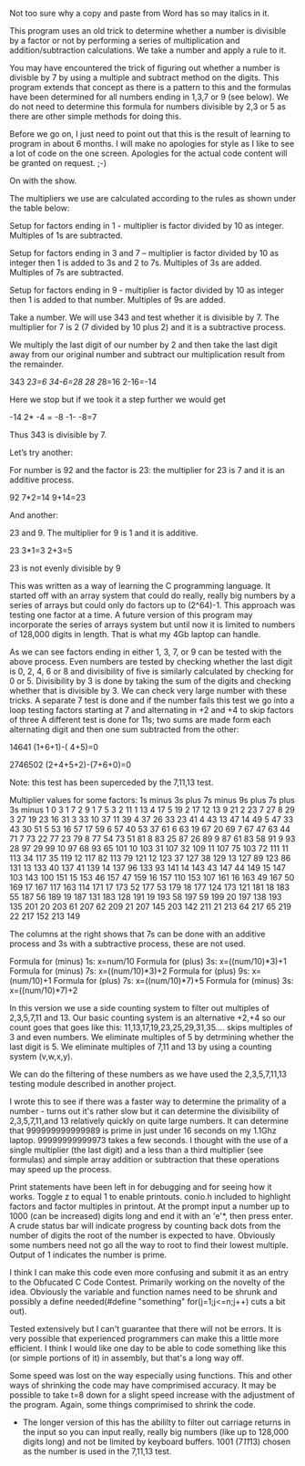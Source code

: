 Not too sure why a copy and paste from Word has so may italics in it.

This program uses an old trick to determine whether a number is divisible by a factor or not by performing a series of multiplication and addition/subtraction calculations. We
take a number and apply a rule to it.

You may have encountered the trick of figuring out whether a number is divisble by 7 by using a multiple and subtract method on the digits. This program extends that concept as
there is a pattern to this and the formulas have been determined for all numbers ending in 1,3,7 or 9 (see below). We do not need to determine this formula for numbers divisible
by 2,3 or 5 as there are other simple methods for doing this.

Before we go on, I just need to point out that this is the result of learning to program in about 6 months. I will make no apologies for style as I like to see a lot of code on
the one screen. Apologies for the actual code content will be granted on request. ;-)

On with the show.

The multipliers we use are calculated according to the rules as shown under the table below:

Setup for factors ending in 1 - multiplier is factor divided by 10 as integer. Multiples of 1s are subtracted.

Setup for factors ending in 3 and 7 – multiplier is factor divided by 10 as integer then 1 is added to 3s and 2 to 7s. Multiples of 3s are added. Multiples of 7s are subtracted.

Setup for factors ending in 9 - multiplier is factor divided by 10 as integer then 1 is added to that number. Multiples of 9s are added.


Take a number. We will use 343 and test whether it is divisible by 7.
The multiplier for 7 is 2 (7 divided by 10 plus 2) and it is a subtractive process.

We multiply the last digit of our number by 2 and then take the last digit away from our original number and subtract our multiplication result from the remainder.

343	2*3=6		34-6=28
28	2*8=16	2-16=-14

 Here we stop but if we took it a step further we would get

-14	2* -4 = -8	-1- -8=7

Thus 343 is divisible by 7.

Let’s try another:

For number is 92 and the factor is 23: the multiplier for 23 is 7 and it is an additive process.

92	7*2=14	9+14=23

And another:

23 and 9. The multiplier for 9 is 1 and it is additive.

23	3*1=3		2+3=5

23 is not evenly divisible by 9

This was written as a way of learning the C programming language. It started off with an array system that could do really, really big numbers by a series of arrays but could 
only do factors up to (2^64)-1. This approach was testing one factor at a time. A future version of this program may incorporate the series of arrays system but until now it
is limited to numbers of 128,000 digits in length. That is what my 4Gb laptop can handle.

As we can see factors ending in either 1, 3, 7, or 9 can be tested with the above process. Even numbers are tested by checking whether the last digit is 0, 2, 4, 6 or 8 and 
divisibility of five is similarly calculated by checking for 0 or 5. Divisibility by 3 is done by taking the sum of the digits and checking whether that is divisible by 3.
We can check very large number with these tricks.
A separate 7 test is done and if the number fails this test we go into a loop testing factors starting at 7 and alternating in +2 and +4 to skip factors of three
A different test is done for 11s; two sums are made form each alternating digit and then one sum subtracted from the other:

14641
(1+6+1)-( 4+5)=0

2746502
(2+4+5+2)-(7+6+0)=0

Note: this test has been superceded by the 7,11,13 test.

 
Multiplier values for some factors:
1s	minus	3s	plus	7s	minus	9s	plus		7s	plus		3s	minus
1	0	3	1	7	2	9	1		7	5		3	2
11	1	13	4	17	5	19	2		17	12		13	9
21	2	23	7	27	8	29	3		27	19		23	16
31	3	33	10	37	11	39	4		37	26		33	23
41	4	43	13	47	14	49	5		47	33		43	30
51	5	53	16	57	17	59	6		57	40		53	37
61	6	63	19	67	20	69	7		67	47		63	44
71	7	73	22	77	23	79	8		77	54		73	51
81	8	83	25	87	26	89	9		87	61		83	58
91	9	93	28	97	29	99	10		97	68		93	65
101	10	103	31	107	32	109	11		107	75		103	72
111	11	113	34	117	35	119	12		117	82		113	79
121	12	123	37	127	38	129	13		127	89		123	86
131	13	133	40	137	41	139	14		137	96		133	93
141	14	143	43	147	44	149	15		147	103		143	100
151	15	153	46	157	47	159	16		157	110		153	107
161	16	163	49	167	50	169	17		167	117		163	114
171	17	173	52	177	53	179	18		177	124		173	121
181	18	183	55	187	56	189	19		187	131		183	128
191	19	193	58	197	59	199	20		197	138		193	135
201	20	203	61	207	62	209	21		207	145		203	142
211	21	213	64	217	65	219	22		217	152		213	149

The columns at the right shows that 7s can be done with an additive process and 3s with a subtractive process, these are not used.


Formula for (minus) 1s:		x=num/10
Formula for (plus) 3s:		x=((num/10)*3)+1
Formula for (minus) 7s:		x=((num/10)*3)+2
Formula for (plus) 9s:		x=(num/10)+1
Formula for (plus) 7s:		x=((num/10)*7)+5
Formula for (minus) 3s:	x=((num/10)*7)+2



In this version we use a side counting system to filter out multiples of 2,3,5,7,11 and 13. Our basic counting system is an alternative +2,+4 so our count goes that goes 
like this: 11,13,17,19,23,25,29,31,35....
skips multiples of 3 and even numbers. We eliminate multiples of 5 by detrmining whether the last digit is 5. We eliminate multiples of 7,11 and 13 by using a counting system
(v,w,x,y).

We can do the filtering of these numbers as we have used the 2,3,5,7,11,13 testing module described in another project.

I wrote this to see if there was a faster way to determine the primality of a number - turns out it's rather slow but it can determine the divisibility of 2,3,5,7,11,and 13
relatively quickly on quite large numbers. It can determine that 999999999999989 is prime in just under 16 seconds on my 1.1Ghz laptop. 99999999999973 takes a few seconds.
I thought with the use of a single multiplier (the last digit) and a less than a third multiplier (see formulas) and simple array addition or subtraction that these
operations may speed up the process.

Print statements have been left in for debugging and for seeing how it works. Toggle z to equal 1 to enable printouts. conio.h included to highlight factors and factor multiples
in printout.
At the prompt input a number up to 1000 (can be increased) digits long and end it with an 'e'*, then press enter. A crude status bar will indicate progress by counting back dots
from the
number of digits the root of the number is expected to have. Obviously some numbers need not go all the way to root to find their lowest multiple.
Output of 1 indicates the number is prime.

I think I can make this code even more confusing and submit it as an entry to the Obfucated C Code Contest. Primarily working on the novelty of the idea. Obviously the
variable and function names need to be shrunk and possibly a define needed(#define "something" for(j=1;j<=n;j++) cuts a bit out).

Tested extensively but I can't guarantee that there will not be errors. It is very possible that experienced programmers can make this a little more efficient. I think I would
like one day to be able to code something like this (or simple portions of it) in assembly, but that's a long way off.

Some speed was lost on the way especially using functions. This and other ways of shrinking the code may have comprimised accuracy. It may be possible to take t=8 down for a
slight speed increase with the adjustment of the program. Again, some things comprimised to shrink the code.

* The longer version of this has the abililty to filter out carriage returns in the input so you can input really, really big numbers (like up to 128,000 digits long) and not be
limited by keyboard buffers. 1001 (7*11*13) chosen as the number is used in the 7,11,13 test.

